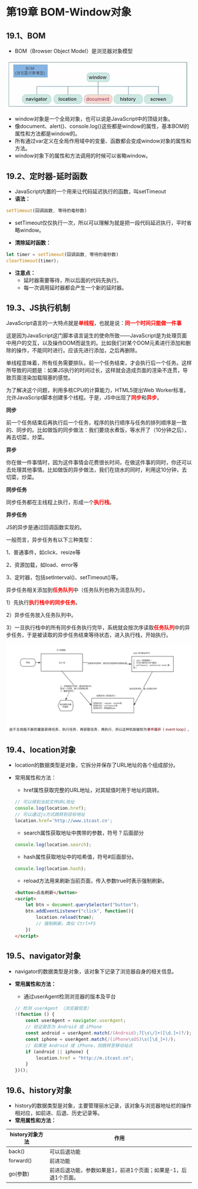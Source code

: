 # 第19章 BOM-Window对象

## 19.1、BOM

- BOM（Browser Object Model）是浏览器对象模型

![image-20230711070217578](images/image-20230711070217578.png)

- window对象是一个全局对象，也可以说是JavaScript中的顶级对象。
- 像document、alert()、console.log()这些都是window的属性，基本BOM的属性和方法都是window的。
- 所有通过var定义在全局作用域中的变量、函数都会变成window对象的属性和方法。
- window对象下的属性和方法调用的时候可以省略window。



## 19.2、定时器-延时函数

- JavaScript内置的一个用来让代码延迟执行的函数，叫setTimeout
- **语法：**

```js
setTimeout(回调函数, 等待的毫秒数)
```

- setTimeout仅仅执行一次，所以可以理解为就是把一段代码延迟执行，平时省略window。

- **清除延时函数：**

```js
let timer = setTimeout(回调函数, 等待的毫秒数)
clearTimeout(timer);
```

- **注意点：**
    - 延时器需要等待，所以后面的代码先执行。
    - 每一次调用延时器都会产生一个新的延时器。

## 19.3、JS执行机制

JavaScript语言的一大特点就是<span style="color:red;font-weight:bold;">单线程</span>，也就是说：<span style="color:red;font-weight:bold;">同一个时间只能做一件事</span>

这是因为JavaScript这门脚本语言诞生的使命所致——JavaScript是为处理页面中用户的交互，以及操作DOM而诞生的。比如我们对某个DOM元素进行添加和删除的操作，不能同时进行。应该先进行添加，之后再删除。

单线程意味着，所有任务需要排队，前一个任务结束，才会执行后一个任务。这样所导致的问题是：如果JS执行的时间过长，这样就会造成页面的渲染不连贯，导致页面渲染加载阻塞的感觉。



为了解决这个问题，利用多核CPU的计算能力，HTML5提出Web Worker标准，允许JavaScript脚本创建多个线程。于是，JS中出现了<span style="color:red;font-weight:bold;">同步</span>和<span style="color:red;font-weight:bold;">异步</span>。

**同步**

前一个任务结束后再执行后一个任务，程序的执行顺序与任务的排列顺序是一致的、同步的。比如做饭的同步做法：我们要烧水煮饭，等水开了（10分钟之后），再去切菜，炒菜。

**异步**

你在做一件事情时，因为这件事情会花费很长时间，在做这件事的同时，你还可以去处理其他事情。比如做饭的异步做法，我们在烧水的同时，利用这10分钟，去切菜，炒菜。

**同步任务**

同步任务都在主线程上执行，形成一个<span style="color:red;font-weight:bold;">执行栈</span>。

**异步任务**

JS的异步是通过回调函数实现的。

一般而言，异步任务有以下三种类型：

1、普通事件，如click、resize等

2、资源加载，如load、error等

3、定时器，包括setInterval()、setTimeout()等。

异步任务相关添加到<span style="color:red;font-weight:bold;">任务队列</span>中（任务队列也称为消息队列）。



1）先执行<span style="color:red;font-weight:bold;">执行栈中的同步任务</span>。

2）异步任务放入任务队列中。

3）一旦执行栈中的所有同步任务执行完毕，系统就会按次序读取<span style="color:red;font-weight:bold;">任务队列</span>中的异步任务，于是被读取的异步任务结束等待状态，进入执行栈，开始执行。

![image-20230711085056690](images/image-20230711085056690.png)

## 19.4、location对象

- location的数据类型是对象，它拆分并保存了URL地址的各个组成部分。

- 常用属性和方法：

    - href属性获取完整的URL地址，对其赋值时用于地址的跳转。

  ```js
  // 可以得到当前文件URL地址
  console.log(location.href);
  // 可以通过js方式跳转到目标地址
  location.href='http://www.itcast.cn';
  ```

    - search属性获取地址中携带的参数，符号 ? 后面部分

  ```js
  console.log(location.search);
  ```

    - hash属性获取地址中的哈希值，符号#后面部分。

  ```js
  console.log(location.hash);
  ```

    - reload方法用来刷新当前页面，传入参数true时表示强制刷新。

  ```html
  <button>点击刷新</button>
  <script>
      let btn = document.querySelector("button");
      btn.addEventListener("click", function(){
          location.reload(true);
          // 强制刷新，类似 Ctrl+F5
      })
  </script>
  ```

## 19.5、navigator对象

- navigator的数据类型是对象，该对象下记录了浏览器自身的相关信息。

- **常用属性和方法：**

    - 通过userAgent检测浏览器的版本及平台

  ```js
  // 检测 userAgent （浏览器信息）
  !(function () {
      const userAgent = navigator.userAgent;
      // 验证是否为 Android 或 iPhone
      const android = userAgent.match(/(Android);?[\s\/]+([\d.]+)?/);
      const iphone = userAgent.match(/(iPhone\sOS)\s([\d_]+)/);
      // 如果是 Android 或 iPhone，则跳转至移动站点
      if (android || iphone) {
          location.href = "http://m.itcast.cn";
      }
  })();
  ```

## 19.6、history对象

- history的数据类型是对象，主要管理丽水记录，该对象与浏览器地址栏的操作相对应，如前进、后退、历史记录等。
- **常用属性和方法：**

| history对象方法 | 作用                                                         |
| --------------- | ------------------------------------------------------------ |
| back()          | 可以后退功能                                                 |
| forward()       | 前进功能                                                     |
| go(参数)        | 前进后退功能，参数如果是1，前进1个页面；如果是-1，后退1个页面。 |